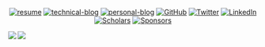 <p align="center">
<!-- 	<a href="https://stackoverflow.com/users/3253000/dexhunter"><img src="https://img.shields.io/stackexchange/stackoverflow/r/3253000" alt="Stackoverflow"></a> -->
	<a href="https://github.com/dexhunter/yaacv/releases"><img src="https://img.shields.io/static/v1?label=EN&message=Resume&color=red" alt="resume"></a>
	<a href="http://blog.dex.moe"><img src="https://img.shields.io/badge/Technical-Blog-brightgreen" alt="technical-blog"></a>
	<a href="https://books.dex.moe"><img src="https://img.shields.io/badge/Personal-Blog-blueviolet" alt="personal-blog"></a>
	<a href="https://github.com/dexhunter"><img src="https://img.shields.io/github/followers/dexhunter.svg?label=GitHub&style=social" alt="GitHub"></a>
	<a href="https://twitter.com/dixingxu"><img src="https://img.shields.io/twitter/follow/dixingxu?label=Twitter&style=social" alt="Twitter"></a>
	<a href="https://www.linkedin.com/in/dex-xu"><img src="https://img.shields.io/badge/LinkedIn--_.svg?style=social&logo=linkedin" alt="LinkedIn"></a>
	<a href="https://scholar.google.co.jp/citations?user=8Ez_u30AAAAJ&hl=en"><img src="https://img.shields.io/badge/Citations-100+-_.svg?style=social&logo=google-scholar" alt="Scholars"></a>
	<a href="https://github.com/sponsors/dexhunter"><img src="https://img.shields.io/badge/Sponsors--_.svg?style=social&logo=github&logoColor=EA4AAA" alt="Sponsors"></a>
</p>

<a href="https://github.com/dexhunter/dexhunter">
	<img align="center" src="https://github-readme-stats.vercel.app/api?username=dexhunter&bg_color=30,e96443,904e95&title_color=000&text_color=000" />
</a>

<a href="http://github.com/dexhunter/dexhunter">
	<img align="left" src="https://github-readme-stats.vercel.app/api/top-langs/?username=dexhunter&bg_color=50,e96443,904e95&title_color=fff&text_color=fff" />
</a>

	






